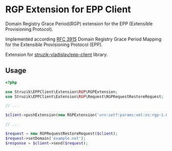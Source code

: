 # RGP Extension for EPP Client

Domain Registry Grace Period(RGP) extension for the EPP (Extensible Provisioning Protocol).

Implemented according [RFC 3915](https://tools.ietf.org/html/rfc3915) Domain Registry Grace Period Mapping for the Extensible Provisioning Protocol (EPP).

Extension for [struzik-vladislav/epp-client](https://github.com/struzik-vladislav/epp-client) library.

## Usage
```php
<?php

use Struzik\EPPClient\Extension\RGP\RGPExtension;
use Struzik\EPPClient\Extension\RGP\Request\RGPRequestRestoreRequest;

// ...

$client->pushExtension(new RGPExtension('urn:ietf:params:xml:ns:rgp-1.0', $logger));

// ...

$request = new RGPRequestRestoreRequest($client);
$request->setDomain('example.net');
$response = $client->send($request);
```
